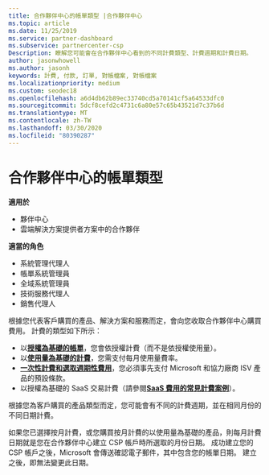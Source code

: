 ```yaml
---
title: 合作夥伴中心的帳單類型 |合作夥伴中心
ms.topic: article
ms.date: 11/25/2019
ms.service: partner-dashboard
ms.subservice: partnercenter-csp
Description: 瞭解您可能會在合作夥伴中心看到的不同計費類型、計費週期和計費日期。
author: jasonwhowell
ms.author: jasonh
keywords: 計費, 付款, 訂單, 對帳檔案, 對帳檔案
ms.localizationpriority: medium
ms.custom: seodec18
ms.openlocfilehash: a6d4db62b89ec33740cd5a70141cf5a64533dfc0
ms.sourcegitcommit: 5dcf8cefd2c4731c6a80e57c65b43521d7c37b6d
ms.translationtype: MT
ms.contentlocale: zh-TW
ms.lasthandoff: 03/30/2020
ms.locfileid: "80390287"
---
```

# <a name="types-of-billing-in-partner-center"></a>合作夥伴中心的帳單類型

**適用於**

- 夥伴中心
- 雲端解決方案提供者方案中的合作夥伴

**適當的角色**

- 系統管理代理人
- 帳單系統管理員
- 全域系統管理員
- 技術服務代理人
- 銷售代理人

根據您代表客戶購買的產品、解決方案和服務而定，會向您收取合作夥伴中心購買費用。 計費的類型如下所示：

- 以[**授權為基礎的帳單**](license-based-billing.md)，您會依授權計費（而不是依授權使用量）。
- 以[**使用量為基礎的計費**](usage-based-billing.md)，您需支付每月使用量費率。
- [**一次性計費和選取週期性費用**](one-time-and-recurring-billing.md)，您必須事先支付 Microsoft 和協力廠商 ISV 產品的預設條款。
- 以授權為基礎的 SaaS 交易計費（請參閱[**SaaS 費用的常見計費案例**](common-billing-scenarios-saas.md)）。

根據您為客戶購買的產品類型而定，您可能會有不同的計費週期，並在相同月份的不同日期計費。

如果您已選擇按月計費，或您購買按月計費的以使用量為基礎的產品，則每月計費日期就是您在合作夥伴中心建立 CSP 帳戶時所選取的月份日期。 成功建立您的 CSP 帳戶之後，Microsoft 會傳送確認電子郵件，其中包含您的帳單日期。 建立之後，即無法變更此日期。
